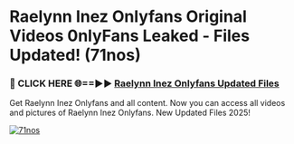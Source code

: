 # Raelynn Inez Onlyfans Original Videos 0nlyFans Leaked - Files Updated! (71nos)

<h3>🔴 CLICK HERE 🌐==►► <a href="https://tinyurl.com/2m67pmp6" rel="nofollow">Raelynn Inez Onlyfans Updated Files</a></h3>

Get Raelynn Inez Onlyfans and all content. Now you can access all videos and pictures of Raelynn Inez Onlyfans. New Updated Files 2025!

[![71nos](https://i.imgur.com/H4QAA4z.gif)](https://tinyurl.com/2m67pmp6)